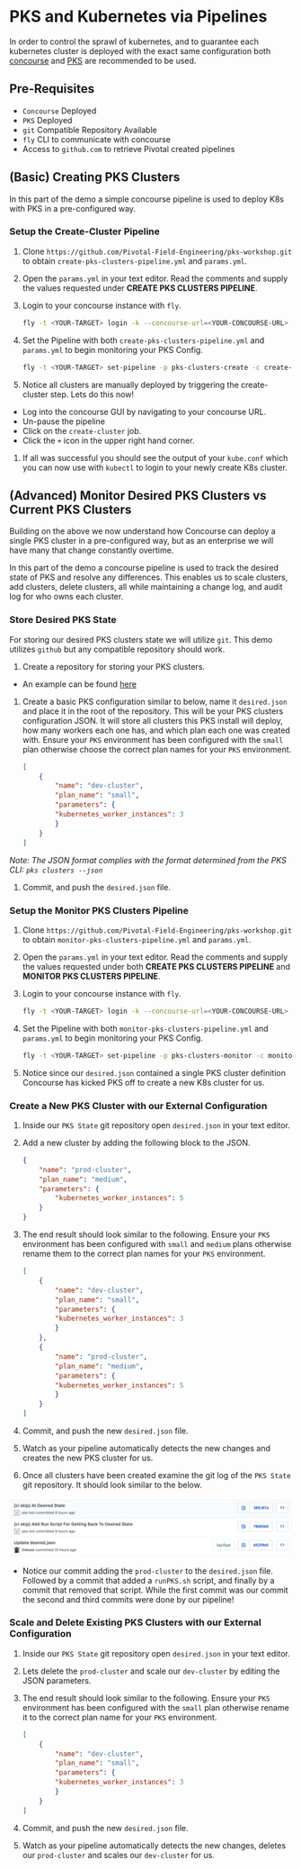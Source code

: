 # PKS and Kubernetes via Pipelines

In order to control the sprawl of kubernetes, and to guarantee 
each kubernetes cluster is deployed with the exact same configuration 
both [concourse](https://concourse-ci.org/) and [PKS](https://pivotal.io/platform/pivotal-container-service) are recommended to be used.

## Pre-Requisites

- `Concourse` Deployed
- `PKS` Deployed
- `git` Compatible Repository Available
- `fly` CLI to communicate with concourse
- Access to `github.com` to retrieve Pivotal created pipelines

## (Basic) Creating PKS Clusters

In this part of the demo a simple concourse pipeline is used to deploy K8s with PKS in a pre-configured way.

### Setup the Create-Cluster Pipeline

1. Clone `https://github.com/Pivotal-Field-Engineering/pks-workshop.git` to obtain 
`create-pks-clusters-pipeline.yml` and `params.yml`.

1. Open the `params.yml` in your text editor. Read the comments and supply the values requested under **CREATE PKS CLUSTERS PIPELINE**.

1. Login to your concourse instance with `fly`. 

    ```bash 
    fly -t <YOUR-TARGET> login -k --concourse-url=<YOUR-CONCOURSE-URL>
    ``` 

1. Set the Pipeline with both `create-pks-clusters-pipeline.yml` and `params.yml` to begin monitoring your PKS Config.

    ```bash
    fly -t <YOUR-TARGET> set-pipeline -p pks-clusters-create -c create-pks-clusters-pipeline.yml -l params.yml
    ```

1. Notice all clusters are manually deployed by triggering the create-cluster step. Lets do this now!
  - Log into the concourse GUI by navigating to your concourse URL.
  - Un-pause the pipeline
  - Click on the `create-cluster` job.
  - Click the `+` icon in the upper right hand corner.

1. If all was successful you should see the output of your `kube.conf` which you can now use with `kubectl` to login to your newly create K8s cluster.

## (Advanced) Monitor Desired PKS Clusters vs Current PKS Clusters

Building on the above we now understand how Concourse can deploy a single PKS cluster in a pre-configured way, 
but as an enterprise we will have many that change constantly overtime. 

In this part of the demo a concourse pipeline is used to track the desired state of PKS and resolve any differences. 
This enables us to scale clusters, add clusters, delete clusters, all while maintaining a change log, 
and audit log for who owns each cluster.

### Store Desired PKS State

For storing our desired PKS clusters state we will utilize `git`. 
This demo utilizes `github` but any compatible repository should work.

1. Create a repository for storing your PKS clusters.
  - An example can be found [here](https://github.com/Oskoss/peters-pks-clusters)

1. Create a basic PKS configuration similar to below, name it `desired.json` and 
place it in the root of the repository. This will be your PKS clusters configuration JSON. 
It will store all clusters this PKS install will deploy, how many workers each one has, 
and which plan each one was created with. Ensure your `PKS` environment has been configured with the `small` plan
otherwise choose the correct plan names for your `PKS` environment.

    ```JSON
    [
        {
            "name": "dev-cluster",
            "plan_name": "small",
            "parameters": {
            "kubernetes_worker_instances": 3
            }
        }
    ]
    ```

*Note: The JSON format complies with the format determined from the PKS CLI: `pks clusters --json`*

1. Commit, and push the `desired.json` file.

### Setup the Monitor PKS Clusters Pipeline

1. Clone `https://github.com/Pivotal-Field-Engineering/pks-workshop.git` to obtain 
`monitor-pks-clusters-pipeline.yml` and `params.yml`.

1. Open the `params.yml` in your text editor. Read the comments and supply the values requested under both **CREATE PKS CLUSTERS PIPELINE** and **MONITOR PKS CLUSTERS PIPELINE**.

1. Login to your concourse instance with `fly`.

    ```bash 
    fly -t <YOUR-TARGET> login -k --concourse-url=<YOUR-CONCOURSE-URL> 
    ``` 

1. Set the Pipeline with both `monitor-pks-clusters-pipeline.yml` and `params.yml` to begin monitoring your PKS Config.

    ```bash 
    fly -t <YOUR-TARGET> set-pipeline -p pks-clusters-monitor -c monitor-pks-clusters-pipeline.yml -l params.yml
    ```

1. Notice since our `desired.json` contained a single PKS cluster definition Concourse has kicked PKS off to create a new K8s cluster for us.

### Create a New PKS Cluster with our External Configuration

1. Inside our `PKS State` git repository open `desired.json` in your text editor.

1. Add a new cluster by adding the following block to the JSON.

    ```JSON
    {
        "name": "prod-cluster",
        "plan_name": "medium",
        "parameters": {
            "kubernetes_worker_instances": 5
        }
    }
    ```

1. The end result should look similar to the following. Ensure your `PKS` environment has been configured with `small` and `medium` plans 
otherwise rename them to the correct plan names for your `PKS` environment.

    ```JSON
    [    
        {
            "name": "dev-cluster",
            "plan_name": "small",
            "parameters": {
            "kubernetes_worker_instances": 3
            }
        },
        {
            "name": "prod-cluster",
            "plan_name": "medium",
            "parameters": {
            "kubernetes_worker_instances": 5
            }
        }
    ]
    ```

1. Commit, and push the new `desired.json` file.

1. Watch as your pipeline automatically detects the new changes and creates the new PKS cluster for us.

1. Once all clusters have been created examine the git log of the `PKS State` git repository. It should look similar to the below.

  ![git-history](git-history.png)

  - Notice our commit adding the `prod-cluster` to the `desired.json` file. Followed by a commit that added a `runPKS.sh` script, 
  and finally by a commit that removed that script. While the first commit was our commit the second and third commits were done by our pipeline!

### Scale and Delete Existing PKS Clusters with our External Configuration

1. Inside our `PKS State` git repository open `desired.json` in your text editor.

1. Lets delete the `prod-cluster` and scale our `dev-cluster` by editing the JSON parameters.

1. The end result should look similar to the following. Ensure your `PKS` environment has been configured with the `small` plan
otherwise rename it to the correct plan name for your `PKS` environment.

    ```JSON
    [
        {
            "name": "dev-cluster",
            "plan_name": "small",
            "parameters": {
            "kubernetes_worker_instances": 3
            }
        }
    ]
    ```

1. Commit, and push the new `desired.json` file.

1. Watch as your pipeline automatically detects the new changes, deletes our `prod-cluster` and scales our `dev-cluster` for us.


